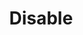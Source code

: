 ---
title: "Disable"
type: wordlist
layout: wordlist
outputs:
    - html
    - json

tier: 0
term: "disable"
related_terms:
    - disabled
definition: "N/A"
use_context: "A feature that is deactivated or made unavailable."
recommendation: "Do not change. The terms 'disable' and 'disabled' are valid in the context of technology, such as disabling an application or a network component. In the context of talking about disabled people, however, follow the guidance around it from the AP Style Guide, the [UK Government](https://www.gov.uk/government/publications/inclusive-communication/inclusive-language-words-to-use-and-avoid-when-writing-about-disability), the [National Center for Disability and Journalism](https://ncdj.org/style-guide/), or other sources. In most cases, the recommendation is to use the word 'disabled' to refer to disabled people rather than alternate terms. The [National Center for Disability and Journalism](https://ncdj.org/style-guide/) recommends to specify the disability where relevant, instead of grouping all people under the general term."
recommended_replacements:
    - Deactivate/activate
unsuitable_replacements:
    - None
rationale: |
    N/A
status: | 
    N/A
supporting_content: | 
    N/A

---
